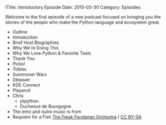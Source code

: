 ITitle: Introductory Episode
Date: 2015-03-30
Category: Episodes

Welcome to the first episode of a new podcast focused on bringing you the stories of the people who make the Python language and ecosystem great.

* Outline
 * Introduction
 * Brief Host Biographies
 * Why We're Doing This
 * Why We Love Python & Favorite Tools
 * Thank You
 * Picks!
  * Tobias
   * Summoner Wars
   * Dbeaver
   * KDE Connect
   * Playerctl
  * Chris
    * ptpython
    * Duchesse de Bourgogne
 * The intro and outro music is from
  * Requiem for a Fish [The Freak Fandango Orchestra](http://freemusicarchive.org/music/The_Freak_Fandango_Orchestra/)  / [CC BY-SA](http://creativecommons.org/licenses/by-sa/3.0/)

